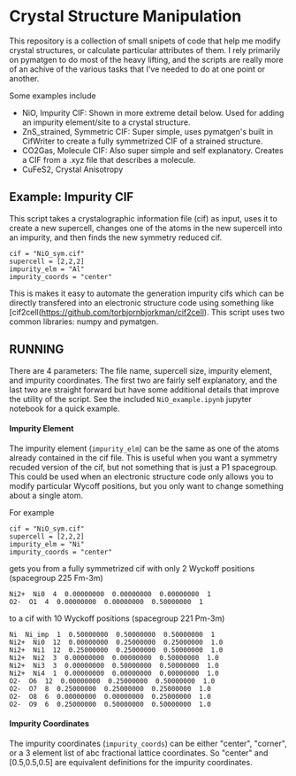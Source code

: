 # Crystal Structure Manipulation

This repository is a collection of small snipets of code that help me modify crystal structures, or calculate particular attributes of them. I rely primarily on pymatgen to do most of the heavy lifting, and the scripts are really more of an achive of the various tasks that I've needed to do at one point or another.

Some examples include
- NiO, Impurity CIF: Shown in more extreme detail below. Used for adding an impurity element/site to a crystal structure.
- ZnS_strained, Symmetric CIF: Super simple, uses pymatgen's built in CifWriter to create a fully symmetrized CIF of a strained structure.
- CO2Gas, Molecule CIF: Also super simple and self explanatory. Creates a CIF from a .xyz file that describes a molecule.
- CuFeS2, Crystal Anisotropy

## Example: Impurity CIF
This script takes a crystalographic information file (cif) as input, uses it to create a new supercell, changes one of the atoms in the new supercell into an impurity, and then finds the new symmetry reduced cif. 

```
cif = "NiO_sym.cif"
supercell = [2,2,2]
impurity_elm = "Al"
impurity_coords = "center"
```

This is makes it easy to automate the generation impurity cifs which can be directly transfered into an electronic structure code using something like [cif2cell(https://github.com/torbjornbjorkman/cif2cell). This script uses two common libraries: numpy and pymatgen.

## RUNNING

There are 4 parameters: The file name, supercell size, impurity element, and impurity coordinates. The first two are fairly self explanatory, and the last two are straight forward but have some additional details that improve the utility of the script. See the included `NiO_example.ipynb` jupyter notebook for a quick example.

#### Impurity Element
The impurity element (`impurity_elm`) can be the same as one of the atoms already contained in the cif file. This is useful when you want a symmetry recuded version of the cif, but not something that is just a P1 spacegroup. This could be used when an electronic structure code only allows you to modify particular Wycoff positions, but you only want to change something about a single atom. 

For example

```
cif = "NiO_sym.cif"
supercell = [2,2,2]
impurity_elm = "Ni"
impurity_coords = "center"
```

gets you from a fully symmetrized cif with only 2 Wyckoff positions (spacegroup 225 Fm-3m)
```
Ni2+  Ni0  4  0.00000000  0.00000000  0.00000000  1 
O2-  O1  4  0.00000000  0.00000000  0.50000000  1
```

to a cif with 10 Wyckoff positions (spacegroup 221 Pm-3m)
```
Ni  Ni_imp  1  0.50000000  0.50000000  0.50000000  1
Ni2+  Ni0  12  0.00000000  0.25000000  0.25000000  1.0
Ni2+  Ni1  12  0.25000000  0.25000000  0.50000000  1.0
Ni2+  Ni2  3  0.00000000  0.00000000  0.50000000  1.0
Ni2+  Ni3  3  0.00000000  0.50000000  0.50000000  1.0
Ni2+  Ni4  1  0.00000000  0.00000000  0.00000000  1.0
O2-  O6  12  0.00000000  0.25000000  0.50000000  1.0
O2-  O7  8  0.25000000  0.25000000  0.25000000  1.0
O2-  O8  6  0.00000000  0.00000000  0.25000000  1.0
O2-  O9  6  0.25000000  0.50000000  0.50000000  1.0
```

#### Impurity Coordinates
The impurity coordinates (`impurity_coords`) can be either "center", "corner", or a 3 element list of abc fractional lattice coordinates. So "center" and [0.5,0.5,0.5] are equivalent definitions for the impurity coordinates.
